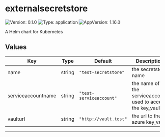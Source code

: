 # externalsecretstore

![Version: 0.1.0](https://img.shields.io/badge/Version-0.1.0-informational?style=flat-square) ![Type: application](https://img.shields.io/badge/Type-application-informational?style=flat-square) ![AppVersion: 1.16.0](https://img.shields.io/badge/AppVersion-1.16.0-informational?style=flat-square)

A Helm chart for Kubernetes

## Values

| Key | Type | Default | Description |
|-----|------|---------|-------------|
| name | string | `"test-secretstore"` | the secretstore name |
| serviceaccountname | string | `"test-serviceaccount"` | the name of the serviceaccount used to access the key_vault |
| vaulturl | string | `"http://vault.test"` | the url to the azure key_vault |

----------------------------------------------
